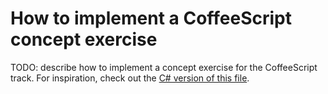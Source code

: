 # How to implement a CoffeeScript concept exercise

TODO: describe how to implement a concept exercise for the CoffeeScript track. For inspiration, check out the [C# version of this file][csharp-implementing].

[csharp-implementing]: https://github.com/exercism/v3/blob/main/csharp/reference/implementing-a-concept-exercise.md
